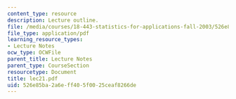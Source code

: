 ```yaml
---
content_type: resource
description: Lecture outline.
file: /media/courses/18-443-statistics-for-applications-fall-2003/526e85ba2a6eff405f0025ceaf8266de_lec21.pdf
file_type: application/pdf
learning_resource_types:
- Lecture Notes
ocw_type: OCWFile
parent_title: Lecture Notes
parent_type: CourseSection
resourcetype: Document
title: lec21.pdf
uid: 526e85ba-2a6e-ff40-5f00-25ceaf8266de
---
```

